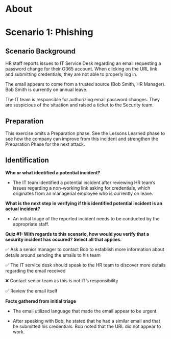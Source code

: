 # About





# Scenario 1: Phishing

## Scenario Background
HR staff reports issues to IT Service Desk regarding an email requesting a password change for their O365 account.
When clicking on the URL link and submitting credentials, they are not able to properly log in.


The email appears to come from a trusted source (Bob Smith, HR Manager). Bob Smith is currently on annual leave.


The IT team is responsible for authorizing email password changes. They are suspicious of the situation and raised a ticket to the Security team.

## Preparation 
This exercise omits a Preparation phase. See the Lessons Learned phase to see how the company can improve from this incident and strengthen the Preparation Phase for the next attack.


## Identification
**Who or what identified a potential incident?**

- The IT team identified a potential incident after reviewing HR team’s issues regarding a non-working link asking for credentials, which originates from an managerial employee who is currently on leave.

**What is the next step in verifying if this identified potential incident is an actual incident?**
- An initial triage of the reported incident needs to be conducted by the appropriate staff.

**Quiz #1: With regards to this scenario, how would you verify that a security incident has occured? Select all that applies.**

:white_check_mark: Ask a senior manager to contact Bob to establish more information about details around sending the emails to his team

:white_check_mark: The IT service desk should speak to the HR team to discover more details regarding the email received

:x: Contact senior team as this is not IT’s responsibility

:white_check_mark: Review the email itself


**Facts gathered from initial triage**

- The email utilized language that made the email appear to be urgent.

- After speaking with Bob, he stated that he had a similar email and that he submitted his credentials. Bob noted that the URL did not appear to work.

